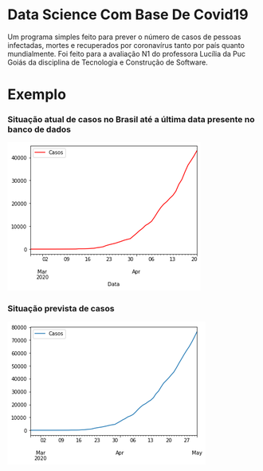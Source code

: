 # Data Science Com Base De Covid19

Um programa simples feito para prever o número de casos de pessoas infectadas, mortes e recuperados por coronavírus tanto por país quanto mundialmente.
Foi feito para a avaliação N1 do professora Lucília da Puc Goiás da disciplina de Tecnologia e Construção de Software.

# Exemplo

<h3>Situação atual de casos no Brasil até a última data presente no banco de dados</h3>
<img src="atual.png">

<h3>Situação prevista de casos</h3>
<img src="previsto.png">
